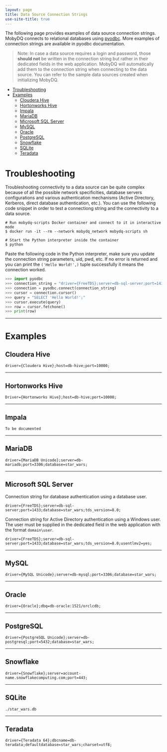 ```yaml
---
layout: page
title: Data Source Connection Strings
use-site-title: true
---
```


The following page provides examples of data source connection strings. MobyDQ connects to relational databases using [pyodbc](https://github.com/mkleehammer/pyodbc/wiki). More examples of connection strings are available in pyodbc documentation.

> Note: In case a data source requires a login and password, those **should not** be written in the connection string but rather in their dedicated fields in the web application. MobyDQ will automatically add them to the connection string when connecting to the data source. You can refer to the sample data sources created when initializing MobyDQ.

- [Troubleshooting](#troubleshooting)
- [Examples](#examples)
  - [Cloudera Hive](#cloudera-hive)
  - [Hortonworks Hive](#hortonworks-hive)
  - [Impala](#impala)
  - [MariaDB](#mariadb)
  - [Microsoft SQL Server](#microsoft-sql-server)
  - [MySQL](#mysql)
  - [Oracle](#oracle)
  - [PostgreSQL](#postgresql)
  - [Snowflake](#snowflake)
  - [SQLite](#sqlite)
  - [Teradata](#teradata)

# Troubleshooting

Troubleshooting connectivity to a data source can be quite complex because of all the possible network specificities, database servers configurations and various authentication mechanisms (Active Directory, Kerberos, direct database authentication, etc.). You can use the following code snippet in order to test a connectiong string and the connectivity to a data source.

```shell
# Run mobydq-scripts Docker container and connect to it in interactive mode
$ docker run -it --rm --network mobydq_network mobydq-scripts sh

# Start the Python interpreter inside the container
$ python
```

Paste the following code in the Python interpreter, make sure you update the connection string parameters, uid, pwd, etc. If no error is returned and you can print the `('Hello World!',)` tuple successfully it means the connection worked.

```python
>>> import pyodbc
>>> connection_string = "driver={FreeTDS};server=db-sql-server;port=1433;database=star_wars;tds_version=8.0;uid=sa;pwd=1234-abcd"
>>> connection = pyodbc.connect(connection_string)
>>> cursor = connection.cursor()
>>> query = "SELECT 'Hello World!';"
>>> cursor.execute(query)
>>> row = cursor.fetchone()
>>> print(row)
```

---

# Examples

## Cloudera Hive

```
driver={Cloudera Hive};host=db-hive;port=10000;
```

---

## Hortonworks Hive

```
Driver={Hortonworks Hive};host=db-hive;port=10000;
```

---

## Impala

```
To be documented
```

---

## MariaDB

```
driver={MariaDB Unicode};server=db-mariadb;port=3306;database=star_wars;
```

---

## Microsoft SQL Server

Connection string for database authentication using a database user.

```
driver={FreeTDS};server=db-sql-server;port=1433;database=star_wars;tds_version=8.0;
```

Connection string for Active Directory authentication using a Windows user. The user must be supplied in the dedicated field in the web application with the format `domain\user`.

```
driver={FreeTDS};server=db-sql-server;port=1433;database=star_wars;tds_version=8.0;usentlmv2=yes;
```

---

## MySQL

```
driver={MySQL Unicode};server=db-mysql;port=3306;database=star_wars;
```

---

## Oracle

```
driver={Oracle};dbq=db-oracle:1521/orclcdb;
```

---

## PostgreSQL

```
driver={PostgreSQL Unicode};server=db-postgresql;port=5432;database=star_wars;
```

---

## Snowflake

```
driver={Snowflake};server=account-name.snowflakecomputing.com;port=443;
```

---

## SQLite

```
./star_wars.db
```

---

## Teradata

```
driver={Teradata 64};dbcname=db-teradata;defaultdatabase=star_wars;charset=utf8;
```
